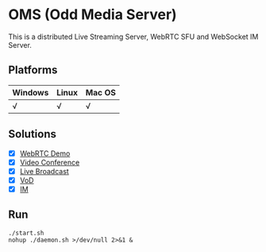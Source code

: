 # OMS (Odd Media Server)

This is a distributed Live Streaming Server, WebRTC SFU and WebSocket IM Server.

## Platforms

| Windows | Linux | Mac OS |
| :--- | :--- | :--- |
| √ | √ | √ |

## Solutions

- [x] [WebRTC Demo](https://www.oddcancer.com/solution/interactive.html)  
- [x] [Video Conference](https://www.oddcancer.com/solution/conference.html)  
- [x] [Live Broadcast](https://www.oddcancer.com/solution/live.html)  
- [x] [VoD](https://www.oddcancer.com/solution/vod.html)  
- [x] [IM](https://www.oddcancer.com/solution/im.html)  

## Run

```code
./start.sh
nohup ./daemon.sh >/dev/null 2>&1 &
```
